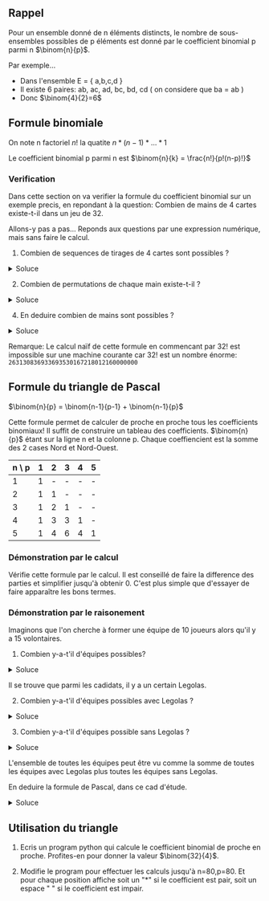 ## Rappel

Pour un ensemble donné de n éléments distincts, le 
nombre de sous-ensembles possibles de p éléments
est donné par le coefficient binomial p parmi n $\binom{n}{p}$.

Par exemple... 
 * Dans l'ensemble E = { a,b,c,d }
 * Il existe 6 paires: ab, ac, ad, bc, bd, cd ( on considere que ba = ab )
 * Donc $\binom{4}{2}=6$

## Formule binomiale

On note n factoriel $n!$ la quatite $n*(n-1)*...*1$

Le coefficient binomial p parmi n  est $\binom{n}{k} = \frac{n!}{p!(n-p)!}$

### Verification

Dans cette section on va verifier la formule du coefficient
binomial sur un exemple precis, en repondant à la question:
Combien de mains de 4 cartes existe-t-il dans un jeu de 32.

Allons-y pas a pas... Reponds aux questions par une expression
numérique, mais sans faire le calcul.

1) Combien de sequences de tirages de 4 cartes sont possibles ?
<details>
<summary>Soluce</summary>
    
* Pour choisir la 1ere carte on a 32 possibilites
* Pour choisir la 2eme carte on a 31 possibilites
* Pour choisir la 3eme carte on a 30 possibilites
* Pour choisir la 4eme carte on a 29 possibilites
* Le nombre de sequences de tirage est donc :
```math
32*31*30*29  = \frac{32!}{(32-4)!}
```
</details>

2) Combien de permutations de chaque main existe-t-il ?
<details>
<summary>Soluce</summary>
    
* Pour choisir la 1ere carte on a 4 possibilites
* Pour choisir la 2eme carte on a 3 possibilites
* Pour choisir la 3eme carte on a 2 possibilites
* Pour choisir la 4eme carte on a 1 possibilite
* Le nombre de permutaions est donc :
  ```math
  4*3*2*1 = 4!
  ```
</details>

4) En deduire combien de mains sont possibles ?
<details>
<summary>Soluce</summary>

```math
\binom{32}{4} = \frac{32!}{(32-4)!*4!}
```
</details>

Remarque:  Le calcul naïf de cette formule en commencant par 32!
est impossible sur une machine courante car 32! est un nombre énorme:
`263130836933693530167218012160000000`

## Formule du triangle de Pascal

$\binom{n}{p} = \binom{n-1}{p-1} + \binom{n-1}{p}$

Cette formule permet de calculer de proche 
en proche tous les coefficients binomiaux!
Il suffit de construire un tableau des coefficients. $\binom{n}{p}$
étant sur la ligne n et la colonne p. Chaque coeffiencient est
la somme des 2 cases Nord et Nord-Ouest.

n \ p| 1 | 2 | 3 | 4 | 5 |
--|---|---|---|---|---|
1 | 1 | - | - | - | - |
2 | 1 | 1 | - | - | - |
3 | 1 | 2 | 1 | - | - |
4 | 1 | 3 | 3 | 1 | - |
5 | 1 | 4 | 6 | 4 | 1 |

### Démonstration par le calcul

Vérifie cette formule par le calcul. Il est conseillé
de faire la difference des parties et simplifier jusqu'à
obtenir 0. C'est plus simple que d'essayer de faire apparaître
les bons termes.

### Démonstration par le raisonement

Imaginons que l'on cherche à former une équipe de 10 joueurs 
alors qu'il y a 15 volontaires.

1) Combien y-a-t'il d'équipes possibles?
<details><summary>Soluce</summary>
<ul>
<li> Il faut tirer 10 joueurs (p=10) 
     parmi tous les joueurs (n=15) </li>
<li> Réponse: $\binom{15}{10}$ </li>
 </ul>
</details>

Il se trouve que parmi les cadidats, il y a un certain Legolas. 

2) Combien y-a-t'il d'équipes possibles avec Legolas ?
<details><summary>Soluce</summary>
<ul>
<li> Il faut tirer 9 joueurs (p=9) en plus de Legolas, 
     parmi tous les joueurs restant disponibles (n=14) </li>
<li>Réponse: $\binom{14}{9}$</li>
</ul>
</details>

3) Combien y-a-t'il d'équipes possible sans Legolas ?
<details><summary>Soluce</summary>
<ul>
<li> Il faut tirer 10 joueurs (p=10), 
     parmi tous les joueurs en excluant Legolas (n=14) </li>
<li>Réponse: $\binom{14}{10}$</li>
</ul>
</details>

L'ensemble de toutes les équipes peut être vu comme la somme de toutes
les équipes avec Legolas plus toutes les équipes sans Legolas.

En deduire la formule de Pascal, dans ce cad d'étude.
<details><summary>Soluce</summary>
<ul>
<li>Réponse: $\binom{15}{10} = \binom{14}{9} + \binom{14}{10}$</li>
</ul>
</details>

## Utilisation du triangle

1) Ecris un program python qui calcule le coefficient binomial
de proche en proche. Profites-en pour donner la valeur $\binom{32}{4}$.

2) Modifie le program pour effectuer les calculs jusqu'à n=80,p=80.
Et pour chaque position affiche soit un "*" si le coefficient
est pair, soit un espace " " si le coefficient est impair.



   


